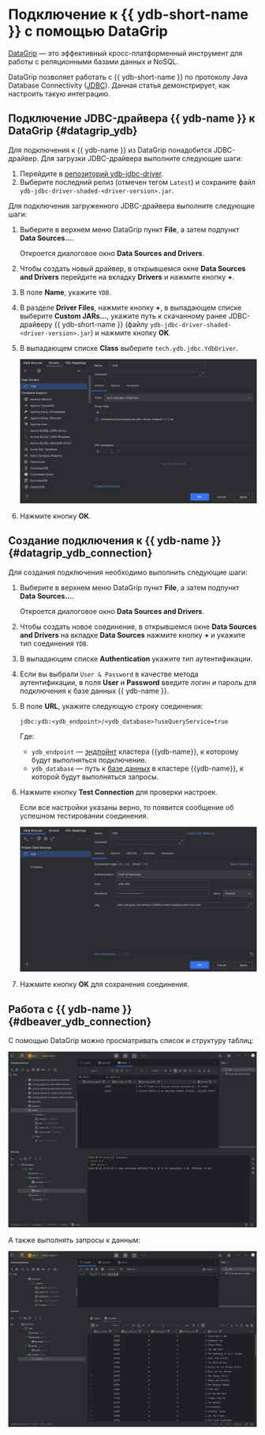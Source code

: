 # Подключение к {{ ydb-short-name }} с помощью DataGrip

[DataGrip](https://www.jetbrains.com/datagrip/) — это эффективный кросс-платформенный инструмент для работы с реляционными базами данных и NoSQL.

DataGrip позволяет работать с {{ ydb-short-name }} по протоколу Java Database Connectivity ([JDBC](https://ru.wikipedia.org/wiki/Java_Database_Connectivity)). Данная статья демонстрирует, как настроить такую интеграцию.

## Подключение JDBC-драйвера {{ ydb-name }} к DataGrip {#datagrip_ydb}

Для подключения к {{ ydb-name }} из DataGrip понадобится JDBC-драйвер. Для загрузки JDBC-драйвера выполните следующие шаги:
1. Перейдите в [репозиторий ydb-jdbc-driver](https://github.com/ydb-platform/ydb-jdbc-driver/releases).
1. Выберите последний релиз (отмечен тегом `Latest`) и сохраните файл `ydb-jdbc-driver-shaded-<driver-version>.jar`.

Для подключения загруженного JDBC-драйвера выполните следующие шаги:

1. Выберите в верхнем меню DataGrip пункт **File**, а затем подпункт **Data Sources…**.

   Откроется диалоговое окно **Data Sources and Drivers**.

1. Чтобы создать новый драйвер, в открывшемся окне **Data Sources and Drivers** перейдите на вкладку **Drivers** и нажмите кнопку **+**.

1. В поле **Name**, укажите `YDB`.

1. В разделе **Driver Files**, нажмите кнопку **+**, в выпадающем списке выберите **Custom JARs…**, укажите путь к скачанному ранее JDBC-драйверу {{ ydb-short-name }} (файлу `ydb-jdbc-driver-shaded-<driver-version>.jar`) и нажмите кнопку **OK**.

1. В выпадающем списке **Class** выберите `tech.ydb.jdbc.YdbDriver`.

   ![](./_assets/datagrip-ydb-driver.png)

1. Нажмите кнопку **OK**.

## Создание подключения к {{ ydb-name }} {#datagrip_ydb_connection}

Для создания подключения необходимо выполнить следующие шаги:

1. Выберите в верхнем меню DataGrip пункт **File**, а затем подпункт **Data Sources…**.

   Откроется диалоговое окно **Data Sources and Drivers**.

1. Чтобы создать новое соединение, в открывшемся окне **Data Sources and Drivers** на вкладке **Data Sources** нажмите кнопку **+** и укажите тип соединения `YDB`.

1. В выпадающем списке **Authentication** укажите тип аутентификации.

1. Если вы выбрали `User & Password` в качестве метода аутентификации, в поля **User** и **Password** введите логин и пароль для подключения к базе данных {{ ydb-name }}.

1. В поле **URL**, укажите следующую строку соединения:

    ```text
    jdbc:ydb:<ydb_endpoint>/<ydb_database>?useQueryService=true
    ```

    Где:

    - `ydb_endpoint` — [эндпойнт](../../concepts/connect.md#endpoint) кластера {{ydb-name}}, к которому будут выполняться подключение.
    - `ydb_database` — путь к [базе данных](../../concepts/glossary.md#database) в кластере {{ydb-name}}, к которой будут выполняться запросы.

1. Нажмите кнопку **Test Connection** для проверки настроек.

    Если все настройки указаны верно, то появится сообщение об успешном тестировании соединения.

    ![](./_assets/datagrip-ydb-connection.png)

1. Нажмите кнопку **OK** для сохранения соединения.

## Работа с {{ ydb-name }} {#dbeaver_ydb_connection}

С помощью DataGrip можно просматривать список и структуру таблиц:

![](./_assets/datagrip-list-tables.png)

А также выполнять запросы к данным:

![](./_assets/datagrip-run-sql.png)
